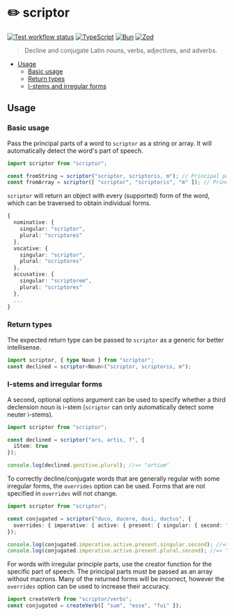 # ✏️ scriptor 
[![Test workflow status](https://github.com/hugo-t-b/verba/actions/workflows/test-scriptor.yaml/badge.svg)](https://github.com/hugo-t-b/verba/actions/workflows/test-scriptor.yaml)
[![TypeScript](https://img.shields.io/badge/TypeScript-3178c6?logo=typescript&logoColor=eee)](https://www.typescriptlang.org/)
[![Bun](https://img.shields.io/badge/Bun-f9f1e1?logo=bun&logoColor=14151a)](https://bun.sh)
[![Zod](https://img.shields.io/badge/Zod-3068b7?logo=zod&logoColor=fff)](https://zod.dev)

> Decline and conjugate Latin nouns, verbs, adjectives, and adverbs.

* [Usage](#usage)
  * [Basic usage](#basic-usage)
  * [Return types](#return-types)
  * [I-stems and irregular forms](#i-stems-and-irregular-forms)

## Usage
### Basic usage
Pass the principal parts of a word to `scriptor` as a string or array. It will automatically detect the word's part of speech.
```ts
import scriptor from "scriptor";

const fromString = scriptor("scriptor, scriptoris, m"); // Principal parts string
const fromArray = scriptor([ "scriptor", "scriptoris", "m" ]); // Principal parts array
```

`scriptor` will return an object with every (supported) form of the word, which can be traversed to obtain individual forms.
```ts
{
  nominative: {
    singular: "scriptor",
    plural: "scriptores"
  },
  vocative: {
    singular: "scriptor",
    plural: "scriptores"
  },
  accusative: {
    singular: "scriptorem",
    plural: "scriptores"
  },
  ...
}
```

### Return types
The expected return type can be passed to `scriptor` as a generic for better intellisense.
```ts
import scriptor, { type Noun } from "scriptor";
const declined = scriptor<Noun>("scriptor, scriptoris, m");
```

### I-stems and irregular forms
A second, optional options argument can be used to specify whether a third declension noun is i-stem (`scriptor` can only automatically detect some neuter i-stems).
```ts
import scriptor from "scriptor";

const declined = scriptor("ars, artis, f", {
  iStem: true
});

console.log(declined.genitive.plural); //=> "artium"
```

To correctly decline/conjugate words that are generally regular with some irregular forms, the `overrides` option can be used. Forms that are not specified in `overrides` will not change.
```ts
import scriptor from "scriptor";

const conjugated = scriptor("duco, ducere, duxi, ductus", {
  overrides: { imperative: { active: { present: { singular: { second: "duc" } } } } }
});

console.log(conjugated.imperative.active.present.singular.second); //=> "duc"
console.log(conjugated.imperative.active.present.plural.second); //=> "ducite"
```

For words with irregular principle parts, use the creator function for the specific part of speech. The principal parts must be passed as an array without macrons. Many of the returned forms will be incorrect, however the `overrides` option can be used to increase their accuracy.
```ts
import createVerb from "scriptor/verbs";
const conjugated = createVerb([ "sum", "esse", "fui" ]);
```
